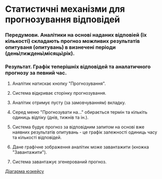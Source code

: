 # Статистичні механізми для прогнозування відповідей

### Передумови. Аналітики на основі наданих відповіей (їх кількості) складають прогноз можливих результатів опитуваня (опитувань) в визнечені періоди (день\тиждень\місяць\рік).

### Результат. Графік теперішніх відповідей та аналатичного прогнозу за певний час.

1. Аналітик натискає кнопку "Прогнозування".

2. Система відкриває сторінку прогнозування.

3. Аналітик отримує пусту (за замовчуванням) вкладку.

4. Серед меню "Прогнозувати на..." обирається термін та кількіть одиниць відліку (днів, тижнів та ін.).

5. Система будує прогноз за відповідним запитом на основі вже наявних результатів опитувань - це графік залежності одиниць часу та кількості відповідей.

6. Дане графічне зображення аналітик може завантажити (кножка "Завантажити").

7. Система завантажує згенерований прогноз.

[Діагарма юзкейсу](https://github.com/ip-85/System-Dynamics/blob/master/Doc/UMLDiagrams/scenarios/analyst/Diagrams/UC3%20-%20Prognoses%20Mechanisms.md)
